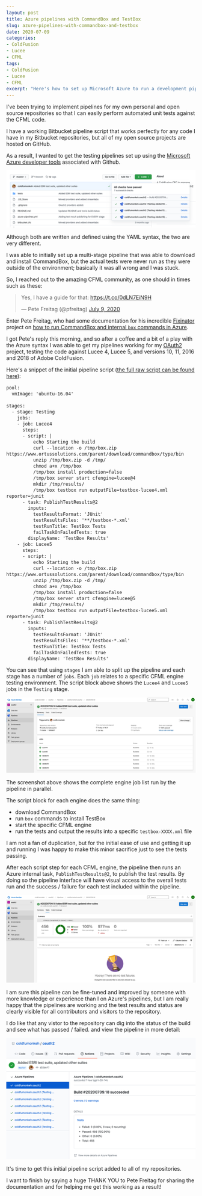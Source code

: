 ```yaml
---
layout: post
title: Azure pipelines with CommandBox and TestBox
slug: azure-pipelines-with-commandbox-and-testbox
date: 2020-07-09
categories:
- ColdFusion
- Lucee
- CFML
tags:
- ColdFusion
- Lucee
- CFML
excerpt: "Here's how to set up Microsoft Azure to run a development pipeline and perform TestBox unit tests on your CFML code"
---
```


I've been trying to implement pipelines for my own personal and open source repositories so that I can easily perform automated unit tests against the CFML code.

I have a working Bitbucket pipeline script that works perfectly for any code I have in my Bitbucket repositories, but all of my open source projects are hosted on GitHub.

As a result, I wanted to get the testing pipelines set up using the [Microsoft Azure developer tools](https://dev.azure.com/) associated with Github.

![Build Status in GitHub](/assets/uploads/2020/07/azure-01.png)

Although both are written and defined using the YAML syntax, the two are very different.

I was able to initially set up a multi-stage pipeline that was able to download and install CommandBox, but the actual tests were never run as they were outside of the environment; basically it was all wrong and I was stuck.

So, I reached out to the amazing CFML community, as one should in times such as these:

<blockquote class="twitter-tweet"><p lang="en" dir="ltr">Yes, I have a guide for that: <a href="https://t.co/0dLN7EiN9H">https://t.co/0dLN7EiN9H</a></p>&mdash; Pete Freitag (@pfreitag) <a href="https://twitter.com/pfreitag/status/1281042219944882176?ref_src=twsrc%5Etfw">July 9, 2020</a></blockquote> <script async src="https://platform.twitter.com/widgets.js" charset="utf-8"></script>

Enter Pete Freitag, who had some documentation for his incredible [Fixinator](https://github.com/foundeo/fixinator) project on [how to run CommandBox and internal `box` commands in Azure](https://github.com/foundeo/fixinator/wiki/Running-Fixinator-on-Azure-DevOps-Pipelines-or-TFS).

I got Pete's reply this morning, and so after a coffee and a bit of a play with the Azure syntax I was able to get my pipelines working for my [OAuth2](https://github.com/coldfumonkeh/oauth2) project, testing the code against Lucee 4, Lucee 5, and versions 10, 11, 2016 and 2018 of Adobe ColdFusion.

Here's a snippet of the initial pipeline script ([the full raw script can be found here](https://github.com/coldfumonkeh/oauth2/blob/2838894bcf002b9f40cddf89dfc85a3886d612a1/azure-pipelines.yml)):


```
pool:
  vmImage: 'ubuntu-16.04'

stages:
  - stage: Testing
    jobs:
    - job: Lucee4
      steps:
      - script: |
          echo Starting the build
          curl --location -o /tmp/box.zip https://www.ortussolutions.com/parent/download/commandbox/type/bin
          unzip /tmp/box.zip -d /tmp/
          chmod a+x /tmp/box
          /tmp/box install production=false
          /tmp/box server start cfengine=lucee@4
          mkdir /tmp/results/
          /tmp/box testbox run outputFile=testbox-lucee4.xml reporter=junit
      - task: PublishTestResults@2
        inputs:
          testResultsFormat: 'JUnit'
          testResultsFiles: '**/testbox-*.xml' 
          testRunTitle: TestBox Tests
          failTaskOnFailedTests: true
        displayName: 'TestBox Results'
    - job: Lucee5
      steps:
      - script: |
          echo Starting the build
          curl --location -o /tmp/box.zip https://www.ortussolutions.com/parent/download/commandbox/type/bin
          unzip /tmp/box.zip -d /tmp/
          chmod a+x /tmp/box
          /tmp/box install production=false
          /tmp/box server start cfengine=lucee@5
          mkdir /tmp/results/
          /tmp/box testbox run outputFile=testbox-lucee5.xml reporter=junit
      - task: PublishTestResults@2
        inputs:
          testResultsFormat: 'JUnit'
          testResultsFiles: '**/testbox-*.xml' 
          testRunTitle: TestBox Tests
          failTaskOnFailedTests: true
        displayName: 'TestBox Results'
```

You can see that using `stages` I am able to split up the pipeline and each stage has a number of `jobs`. Each `job` relates to a specific CFML engine testing environment. The script block above shows the `Lucee4` and `Lucee5` jobs in the `Testing` stage.

![CFML engine steps in the Testing stage](/assets/uploads/2020/07/azure-cfml-engine-steps.png)

The screenshot above shows the complete engine job list run by the pipeline in parallel.

The script block for each engine does the same thing:

* download CommandBox
* run `box` commands to install TestBox
* start the specific CFML engine
* run the tests and output the results into a specific `testbox-XXXX.xml` file

I am not a fan of duplication, but for the initial ease of use and getting it up and running I was happy to make this minor sacrifice just to see the tests passing.

After each script step for each CFML engine, the pipeline then runs an Azure internal task, `PublishTestResults@2`, to publish the test results. By doing so the pipeline interface will have visual access to the overall tests run and the success / failure for each test included within the pipeline.

![See those tests pass!](/assets/uploads/2020/07/azure-pipeline-statistics.png)

I am sure this pipeline can be fine-tuned and improved by someone with more knowledge or experience than I on Azure's pipelines, but I am really happy that the pipelines are working and the test results and status are clearly visible for all contributors and visitors to the repository.

I do like that any vistor to the repository can dig into the status of the build and see what has passed / failed. and view the pipeline in more detail:

![Viewing the repository pipeline in more detail](/assets/uploads/2020/07/azure-github-pipeline-details.png)

It's time to get this initial pipeline script added to all of my repositories.

I want to finish by saying a huge THANK YOU to Pete Freitag for sharing the documentation and for helping me get this working as a result!